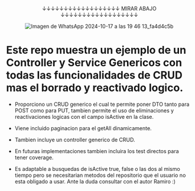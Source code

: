 
<p align="center">
  ↓↓↓↓↓↓↓↓↓↓↓↓↓↓↓↓↓↓ MIRAR ABAJO ↓↓↓↓↓↓↓↓↓↓↓↓↓↓↓↓↓↓
</p>

<p align="center">
  <img src="https://github.com/user-attachments/assets/7f7e7be1-f855-4e21-a64f-245fbbb99f9d" alt="Imagen de WhatsApp 2024-10-17 a las 19 46 13_fa4d4c5b"/>
</p>

<h1 aling="center">Este repo muestra un ejemplo de un Controller y Service Genericos con todas las funcionalidades de CRUD mas el borrado y reactivado logico.</h1>

<p align="center">
  
  - Proporciono un CRUD generico el cual te permite poner DTO tanto para POST como para PUT, tambien permite el uso de eliminaciones y reactivaciones logicas con el campo isActive en la clase.
  
  - Viene incluido paginacion para el getAll dinamicamente.
  
  - Tambien incluye un controller generico de CRUD.
  
  - En futuras implementaciones tambien incluira los test directos para tener coverage.
  
  - Es adaptable a busquedas de isActive true, false o las dos al mismo tiempo pero se necesitarian metodos del repositorio que el usuario no esta obligado a usar. Ante la duda consultar con el autor Ramiro :)
</p>

